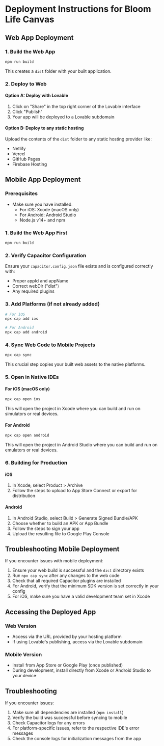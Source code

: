 
# Deployment Instructions for Bloom Life Canvas

## Web App Deployment

### 1. Build the Web App
```bash
npm run build
```

This creates a `dist` folder with your built application.

### 2. Deploy to Web

#### Option A: Deploy with Lovable
1. Click on "Share" in the top right corner of the Lovable interface
2. Click "Publish"
3. Your app will be deployed to a Lovable subdomain

#### Option B: Deploy to any static hosting
Upload the contents of the `dist` folder to any static hosting provider like:
- Netlify
- Vercel
- GitHub Pages
- Firebase Hosting

## Mobile App Deployment

### Prerequisites
- Make sure you have installed:
  - For iOS: Xcode (macOS only)
  - For Android: Android Studio
  - Node.js v14+ and npm

### 1. Build the Web App First
```bash
npm run build
```

### 2. Verify Capacitor Configuration
Ensure your `capacitor.config.json` file exists and is configured correctly with:
- Proper appId and appName
- Correct webDir ("dist")
- Any required plugins

### 3. Add Platforms (if not already added)
```bash
# For iOS
npx cap add ios

# For Android
npx cap add android
```

### 4. Sync Web Code to Mobile Projects
```bash
npx cap sync
```

This crucial step copies your built web assets to the native platforms.

### 5. Open in Native IDEs

#### For iOS (macOS only)
```bash
npx cap open ios
```
This will open the project in Xcode where you can build and run on simulators or real devices.

#### For Android
```bash
npx cap open android
```
This will open the project in Android Studio where you can build and run on emulators or real devices.

### 6. Building for Production

#### iOS
1. In Xcode, select Product > Archive
2. Follow the steps to upload to App Store Connect or export for distribution

#### Android
1. In Android Studio, select Build > Generate Signed Bundle/APK
2. Choose whether to build an APK or App Bundle
3. Follow the steps to sign your app
4. Upload the resulting file to Google Play Console

## Troubleshooting Mobile Deployment

If you encounter issues with mobile deployment:

1. Ensure your web build is successful and the `dist` directory exists
2. Run `npx cap sync` after any changes to the web code
3. Check that all required Capacitor plugins are installed
4. For Android, verify that the minimum SDK version is set correctly in your config
5. For iOS, make sure you have a valid development team set in Xcode

## Accessing the Deployed App

### Web Version
- Access via the URL provided by your hosting platform
- If using Lovable's publishing, access via the Lovable subdomain

### Mobile Version
- Install from App Store or Google Play (once published)
- During development, install directly from Xcode or Android Studio to your device

## Troubleshooting

If you encounter issues:
1. Make sure all dependencies are installed (`npm install`)
2. Verify the build was successful before syncing to mobile
3. Check Capacitor logs for any errors
4. For platform-specific issues, refer to the respective IDE's error messages
5. Check the console logs for initialization messages from the app

